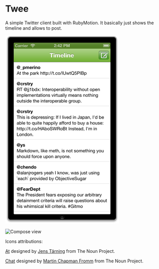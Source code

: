 # Twee

A simple Twitter client built with RubyMotion. It basically just shows
the timeline and allows to post.

![Timeline view](timeline.png)

![Compose view]([[compose.png]])

Icons attributions:

<a href="http://thenounproject.com/noun/at/#icon-No9629" target="_blank">At</a> designed by <a href="http://thenounproject.com/jens" target="_blank">Jens Tärning</a> from The Noun Project.

<a href="http://thenounproject.com/noun/chat/#icon-No15023" target="_blank">Chat</a> designed by <a href="http://thenounproject.com/martincf" target="_blank">Martin Chapman Fromm</a> from The Noun Project.
